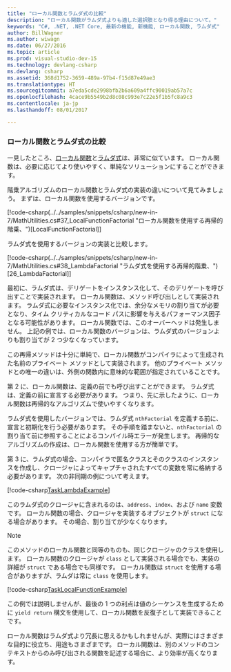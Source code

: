 ```yaml
---
title: "ローカル関数とラムダ式の比較"
description: "ローカル関数がラムダ式よりも適した選択肢となり得る理由について。"
keywords: "C#, .NET, .NET Core, 最新の機能, 新機能, ローカル関数, ラムダ式"
author: BillWagner
ms.author: wiwagn
ms.date: 06/27/2016
ms.topic: article
ms.prod: visual-studio-dev-15
ms.technology: devlang-csharp
ms.devlang: csharp
ms.assetid: 368d1752-3659-489a-97b4-f15d87e49ae3
ms.translationtype: HT
ms.sourcegitcommit: a7eda5cde2998bfb2b6a609a4ffc90019ab57a7c
ms.openlocfilehash: 4cace9b5549b2d8c08c993e7c22e5f1b5fc8a9c3
ms.contentlocale: ja-jp
ms.lasthandoff: 08/01/2017

---
```


### <a name="local-functions-compared-to-lambda-expressions"></a>ローカル関数とラムダ式の比較

一見したところ、[ローカル関数](programming-guide/classes-and/structs/local-functions.md)と[ラムダ式](lambda-expressions.md)は、非常に似ています。
ローカル関数は、必要に応じてより使いやすく、単純なソリューションにすることができます。

階乗アルゴリズムのローカル関数とラムダ式の実装の違いについて見てみましょう。 まずは、ローカル関数を使用するバージョンです。

[!code-csharp(../../samples/snippets/csharp/new-in-7/MathUtilities.cs#37_LocalFunctionFactorial "ローカル関数を使用する再帰的階乗、")[LocalFunctionFactorial]]

ラムダ式を使用するバージョンの実装と比較します。

[!code-csharp(../../samples/snippets/csharp/new-in-7/MathUtilities.cs#38_LambdaFactorial "ラムダ式を使用する再帰的階乗、")[26_LambdaFactorial]]

最初に、ラムダ式は、デリゲートをインスタンス化して、そのデリゲートを呼び出すことで実装されます。 ローカル関数は、メソッド呼び出しとして実装されます。
ラムダ式に必要なインスタンス化では、余分なメモリの割り当てが必要となり、タイム クリティカルなコード パスに影響を与えるパフォーマンス因子となる可能性があります。
ローカル関数では、このオーバーヘッドは発生しません。 上記の例では、ローカル関数のバージョンは、ラムダ式のバージョンよりも割り当てが 2 つ少なくなっています。

この再帰メソッドは十分に単純で、ローカル関数がコンパイラによって生成された名前のプライベート メソッドとして実装されます。 他のプライベート メソッドとの唯一の違いは、外側の関数内に意味的な範囲が指定されていることです。

第 2 に、ローカル関数は、定義の前でも呼び出すことができます。 ラムダ式は、定義の前に宣言する必要があります。 つまり、先に示したように、ローカル関数は再帰的なアルゴリズムで使いやすくなります。

ラムダ式を使用したバージョンでは、ラムダ式 `nthFactorial` を定義する前に、宣言と初期化を行う必要があります。 その手順を踏まないと、`nthFactorial` の割り当て前に参照することによるコンパイル時エラーが発生します。
再帰的なアルゴリズムの作成は、ローカル関数を使用する方が簡単です。

第 3 に、ラムダ式の場合、コンパイラで匿名クラスとそのクラスのインスタンスを作成し、クロージャによってキャプチャされたすべての変数を常に格納する必要があります。 次の非同期の例について考えます。

[!code-csharp[TaskLambdaExample](../../samples/snippets/csharp/new-in-7/AsyncWork.cs#36_TaskLambdaExample "ラムダ式を使用するメソッドを返すタスク、")]

このラムダ式のクロージャに含まれるのは、`address`、`index`、および `name` 変数です。 ローカル関数の場合、クロージャを実装するオブジェクトが `struct` になる場合があります。 その場合、割り当てが少なくなります。

> [!NOTE]
> このメソッドのローカル関数と同等のものも、同じクロージャのクラスを使用します。 ローカル関数のクロージャが `class` として実装される場合でも、実装の詳細が `struct` である場合でも同様です。 ローカル関数は `struct` を使用する場合がありますが、ラムダは常に `class` を使用します。

[!code-csharp[TaskLocalFunctionExample](../../samples/snippets/csharp/new-in-7/AsyncWork.cs#29_TaskExample "ローカル関数を持つメソッドを返すタスク")]

この例では説明しませんが、最後の 1 つの利点は値のシーケンスを生成するために `yield return` 構文を使用して、ローカル関数を反復子として実装できることです。

ローカル関数はラムダ式より冗長に思えるかもしれませんが、実際にはさまざまな目的に役立ち、用途もさまざまです。
ローカル関数は、別のメソッドのコンテキストからのみ呼び出される関数を記述する場合に、より効率が高くなります。


